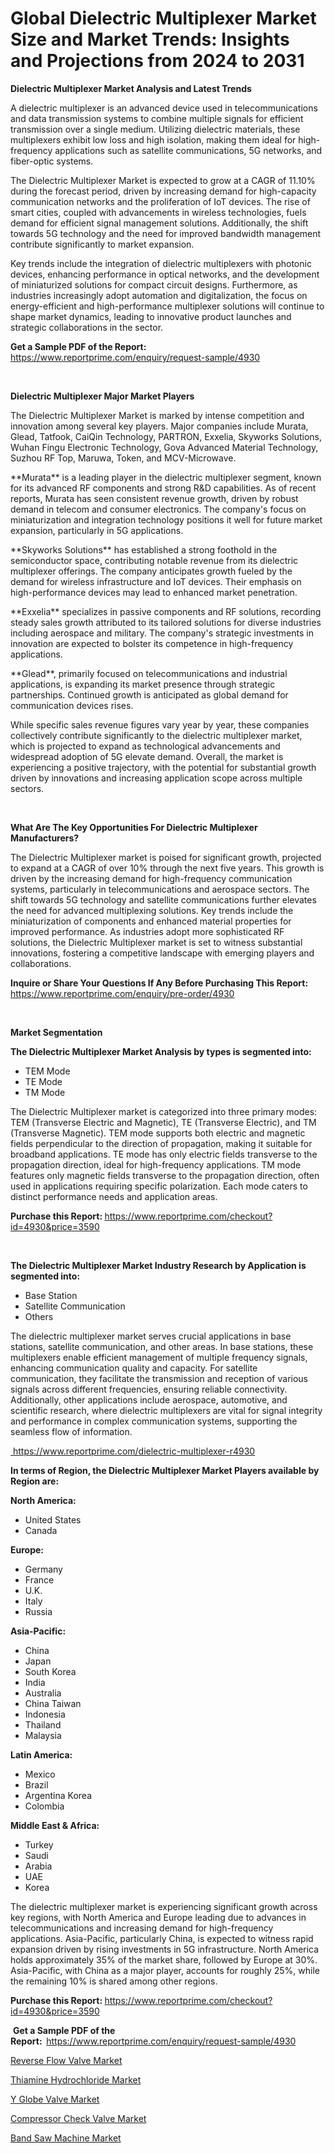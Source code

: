 <p><h1>Global Dielectric Multiplexer Market Size and Market Trends: Insights and Projections from 2024 to 2031</h1></p><p><strong>Dielectric Multiplexer Market Analysis and Latest Trends</strong></p>
<p><p>A dielectric multiplexer is an advanced device used in telecommunications and data transmission systems to combine multiple signals for efficient transmission over a single medium. Utilizing dielectric materials, these multiplexers exhibit low loss and high isolation, making them ideal for high-frequency applications such as satellite communications, 5G networks, and fiber-optic systems. </p><p>The Dielectric Multiplexer Market is expected to grow at a CAGR of 11.10% during the forecast period, driven by increasing demand for high-capacity communication networks and the proliferation of IoT devices. The rise of smart cities, coupled with advancements in wireless technologies, fuels demand for efficient signal management solutions. Additionally, the shift towards 5G technology and the need for improved bandwidth management contribute significantly to market expansion. </p><p>Key trends include the integration of dielectric multiplexers with photonic devices, enhancing performance in optical networks, and the development of miniaturized solutions for compact circuit designs. Furthermore, as industries increasingly adopt automation and digitalization, the focus on energy-efficient and high-performance multiplexer solutions will continue to shape market dynamics, leading to innovative product launches and strategic collaborations in the sector.</p></p>
<p><strong>Get a Sample PDF of the Report:&nbsp;</strong> <a href="https://www.reportprime.com/enquiry/request-sample/4930">https://www.reportprime.com/enquiry/request-sample/4930</a></p>
<p>&nbsp;</p>
<p><strong>Dielectric Multiplexer Major Market Players</strong></p>
<p><p>The Dielectric Multiplexer Market is marked by intense competition and innovation among several key players. Major companies include Murata, Glead, Tatfook, CaiQin Technology, PARTRON, Exxelia, Skyworks Solutions, Wuhan Fingu Electronic Technology, Gova Advanced Material Technology, Suzhou RF Top, Maruwa, Token, and MCV-Microwave.</p><p>**Murata** is a leading player in the dielectric multiplexer segment, known for its advanced RF components and strong R&D capabilities. As of recent reports, Murata has seen consistent revenue growth, driven by robust demand in telecom and consumer electronics. The company's focus on miniaturization and integration technology positions it well for future market expansion, particularly in 5G applications.</p><p>**Skyworks Solutions** has established a strong foothold in the semiconductor space, contributing notable revenue from its dielectric multiplexer offerings. The company anticipates growth fueled by the demand for wireless infrastructure and IoT devices. Their emphasis on high-performance devices may lead to enhanced market penetration.</p><p>**Exxelia** specializes in passive components and RF solutions, recording steady sales growth attributed to its tailored solutions for diverse industries including aerospace and military. The company's strategic investments in innovation are expected to bolster its competence in high-frequency applications.</p><p>**Glead**, primarily focused on telecommunications and industrial applications, is expanding its market presence through strategic partnerships. Continued growth is anticipated as global demand for communication devices rises.</p><p>While specific sales revenue figures vary year by year, these companies collectively contribute significantly to the dielectric multiplexer market, which is projected to expand as technological advancements and widespread adoption of 5G elevate demand. Overall, the market is experiencing a positive trajectory, with the potential for substantial growth driven by innovations and increasing application scope across multiple sectors.</p></p>
<p>&nbsp;</p>
<p><strong>What Are The Key Opportunities For Dielectric Multiplexer Manufacturers?</strong></p>
<p><p>The Dielectric Multiplexer market is poised for significant growth, projected to expand at a CAGR of over 10% through the next five years. This growth is driven by the increasing demand for high-frequency communication systems, particularly in telecommunications and aerospace sectors. The shift towards 5G technology and satellite communications further elevates the need for advanced multiplexing solutions. Key trends include the miniaturization of components and enhanced material properties for improved performance. As industries adopt more sophisticated RF solutions, the Dielectric Multiplexer market is set to witness substantial innovations, fostering a competitive landscape with emerging players and collaborations.</p></p>
<p><strong>Inquire or Share Your Questions If Any Before Purchasing This Report:</strong> <a href="https://www.reportprime.com/enquiry/pre-order/4930">https://www.reportprime.com/enquiry/pre-order/4930</a></p>
<p>&nbsp;</p>
<p><strong>Market Segmentation</strong></p>
<p><strong>The Dielectric Multiplexer Market Analysis by types is segmented into:</strong></p>
<p><ul><li>TEM Mode</li><li>TE Mode</li><li>TM Mode</li></ul></p>
<p><p>The Dielectric Multiplexer market is categorized into three primary modes: TEM (Transverse Electric and Magnetic), TE (Transverse Electric), and TM (Transverse Magnetic). TEM mode supports both electric and magnetic fields perpendicular to the direction of propagation, making it suitable for broadband applications. TE mode has only electric fields transverse to the propagation direction, ideal for high-frequency applications. TM mode features only magnetic fields transverse to the propagation direction, often used in applications requiring specific polarization. Each mode caters to distinct performance needs and application areas.</p></p>
<p><strong>Purchase this Report:&nbsp;</strong><a href="https://www.reportprime.com/checkout?id=4930&price=3590">https://www.reportprime.com/checkout?id=4930&price=3590</a></p>
<p>&nbsp;</p>
<p><strong>The Dielectric Multiplexer Market Industry Research by Application is segmented into:</strong></p>
<p><ul><li>Base Station</li><li>Satellite Communication</li><li>Others</li></ul></p>
<p><p>The dielectric multiplexer market serves crucial applications in base stations, satellite communication, and other areas. In base stations, these multiplexers enable efficient management of multiple frequency signals, enhancing communication quality and capacity. For satellite communication, they facilitate the transmission and reception of various signals across different frequencies, ensuring reliable connectivity. Additionally, other applications include aerospace, automotive, and scientific research, where dielectric multiplexers are vital for signal integrity and performance in complex communication systems, supporting the seamless flow of information.</p></p>
<p><a href="https://www.reportprime.com/dielectric-multiplexer-r4930">&nbsp;https://www.reportprime.com/dielectric-multiplexer-r4930</a></p>
<p><strong>In terms of Region, the Dielectric Multiplexer Market Players available by Region are:</strong></p>
<p>
    <p> <strong> North America: </strong>
        <ul>
            <li>United States</li>
            <li>Canada</li>
        </ul>
        </p> 
    <p> <strong> Europe: </strong>
        <ul>
            <li>Germany</li>
            <li>France</li>
            <li>U.K.</li>
            <li>Italy</li>
            <li>Russia</li>
        </ul>
        </p> 
    <p> <strong> Asia-Pacific: </strong>
        <ul>
            <li>China</li>
            <li>Japan</li>
            <li>South Korea</li>
            <li>India</li>
            <li>Australia</li>
            <li>China Taiwan</li>
            <li>Indonesia</li>
            <li>Thailand</li>
            <li>Malaysia</li>
        </ul>
        </p> 
    <p> <strong> Latin America: </strong>
        <ul>
            <li>Mexico</li>
            <li>Brazil</li>
            <li>Argentina Korea</li>
            <li>Colombia</li>
        </ul>
        </p> 
    <p> <strong> Middle East & Africa: </strong>
        <ul>
            <li>Turkey</li>
            <li>Saudi</li>
            <li>Arabia</li>
            <li>UAE</li>
            <li>Korea</li>
        </ul>
    </p>
    </p>
<p><p>The dielectric multiplexer market is experiencing significant growth across key regions, with North America and Europe leading due to advances in telecommunications and increasing demand for high-frequency applications. Asia-Pacific, particularly China, is expected to witness rapid expansion driven by rising investments in 5G infrastructure. North America holds approximately 35% of the market share, followed by Europe at 30%. Asia-Pacific, with China as a major player, accounts for roughly 25%, while the remaining 10% is shared among other regions.</p></p>
<p><strong>Purchase this Report: </strong><a href="https://www.reportprime.com/checkout?id=4930&price=3590">https://www.reportprime.com/checkout?id=4930&price=3590</a></p>
<p>&nbsp;<strong>Get a Sample PDF of the Report:&nbsp;&nbsp;</strong><a href="https://www.reportprime.com/enquiry/request-sample/4930">https://www.reportprime.com/enquiry/request-sample/4930</a></p>
<p><strong></strong></p>
<p><p><a href="https://www.linkedin.com/pulse/strategic-insights-global-reverse-flow-valve-market-trends-btm4c?trackingId=ojerAgVTR%2BmeEPT%2FnEyyPg%3D%3D">Reverse Flow Valve Market</a></p><p><a href="https://issuu.com/reportprime-2/docs/thiamine-hydrochloride-market-size-_96a8ddd3864145">Thiamine Hydrochloride Market</a></p><p><a href="https://www.linkedin.com/pulse/strategic-roadmap-global-y-globe-valve-market-insights-n88tc?trackingId=Q8ZpXZ%2FDT0GTDlnpMWLZbg%3D%3D">Y Globe Valve Market</a></p><p><a href="https://www.linkedin.com/pulse/compressor-check-valve-market-insights-product-type-application-lkj1c?trackingId=6cbhyEESQR6aC6CVqOeRlg%3D%3D">Compressor Check Valve Market</a></p><p><a href="https://issuu.com/reportprime-2/docs/band-saw-machine-market-size-2030.p_3750b1ec13111d">Band Saw Machine Market</a></p></p>